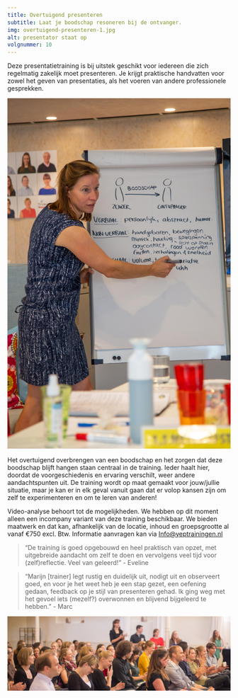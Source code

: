 ```yaml
---
title: Overtuigend presenteren
subtitle: Laat je boodschap resoneren bij de ontvanger.
img: overtuigend-presenteren-1.jpg
alt: presentator staat op
volgnummer: 10
---
```


Deze presentatietraining is bij uitstek geschikt voor iedereen die zich regelmatig zakelijk moet presenteren. Je krijgt praktische handvatten voor zowel het geven van presentaties, als het voeren van andere professionele gesprekken. 

![trainer voor de groep en op de flipover staan de communicatiekanalen](./overtuigend-presenteren-2.jpg)

Het overtuigend overbrengen van een boodschap en het zorgen dat deze boodschap blijft hangen staan centraal in de training. Ieder haalt hier, doordat de voorgeschiedenis en ervaring verschilt, weer andere aandachtspunten uit. De training wordt op maat gemaakt voor jouw/jullie situatie, maar je kan er in elk geval vanuit gaan dat er volop kansen zijn om zelf te experimenteren en om te leren van anderen! 

Video-analyse behoort tot de mogelijkheden. We hebben op dit moment alleen een incompany variant van deze training beschikbaar. We bieden maatwerk en dat kan, afhankelijk van de locatie, inhoud en groepsgrootte al vanaf €750 excl. Btw. Informatie aanvragen kan via Info@yeptrainingen.nl 

> “De training is goed opgebouwd en heel praktisch van opzet, met uitgebreide aandacht om zelf te doen en vervolgens veel tijd voor (zelf)reflectie. Veel van geleerd!” - Eveline 

> “Marijn \[trainer\] legt rustig en duidelijk uit, nodigt uit en observeert goed, en voor je het weet heb je een stap gezet, een oefening gedaan, feedback op je stijl van presenteren gehad. Ik ging weg met het gevoel iets (mezelf?) overwonnen en blijvend bijgeleerd te hebben.” - Marc

![applaudiserend publiek](./overtuigend-presenteren-3.jpg)